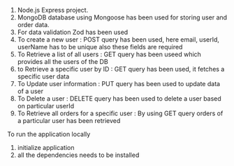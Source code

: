 1. Node.js Express project.
2. MongoDB database using Mongoose has been used for storing user and order data.
3. For data validation Zod has been used
4. To create a new user : POST query has been used, here email, userId, userName has to be unique also these fields are required
5. To Retrieve a list of all users : GET query has been useed which provides all the users of the DB
6. to Retrieve a specific user by ID : GET query has been used, it fetches a specific user data
7. To Update user information : PUT query has been used to update data of a user
8. To Delete a user : DELETE query has been used to delete a user based on particular userId
9. To Retrieve all orders for a specific user : By using GET query orders of a particular user has been retrieved


To run the application locally

1. initialize application
2. all the dependencies needs to be installed
   
   
